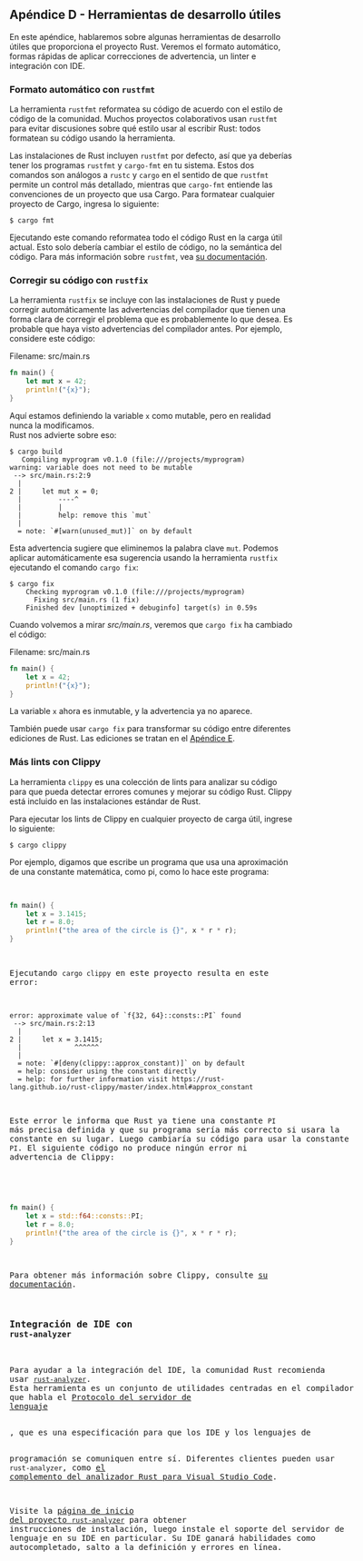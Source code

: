 ## Apéndice D - Herramientas de desarrollo útiles

En este apéndice, hablaremos sobre algunas herramientas de desarrollo útiles
que proporciona el proyecto Rust. Veremos el formato automático, formas rápidas
de aplicar correcciones de advertencia, un linter e integración con IDE.

### Formato automático con `rustfmt`

La herramienta `rustfmt` reformatea su código de acuerdo con el estilo de código
de la comunidad. Muchos proyectos colaborativos usan `rustfmt` para evitar
discusiones sobre qué estilo usar al escribir Rust: todos formatean su código
usando la herramienta.

Las instalaciones de Rust incluyen `rustfmt` por defecto, así que ya deberías 
tener los programas `rustfmt` y `cargo-fmt` en tu sistema. Estos dos comandos 
son análogos a `rustc` y `cargo` en el sentido de que `rustfmt` permite un 
control más detallado, mientras que `cargo-fmt` entiende las convenciones de un 
proyecto que usa Cargo. Para formatear cualquier proyecto de Cargo, ingresa lo 
siguiente:

```console
$ cargo fmt
```

Ejecutando este comando reformatea todo el código Rust en la carga útil actual.
Esto solo debería cambiar el estilo de código, no la semántica del código. Para
más información sobre `rustfmt`, vea [su documentación][rustfmt].

[rustfmt]: https://github.com/rust-lang/rustfmt

### Corregir su código con `rustfix`

La herramienta `rustfix` se incluye con las instalaciones de Rust y puede
corregir automáticamente las advertencias del compilador que tienen una forma
clara de corregir el problema que es probablemente lo que desea. Es probable que
haya visto advertencias del compilador antes. Por ejemplo, considere este código:

<span class="filename">Filename: src/main.rs</span>

```rust
fn main() {
    let mut x = 42;
    println!("{x}");
}
```

Aquí estamos definiendo la variable `x` como mutable, pero en realidad nunca la 
modificamos.  
Rust nos advierte sobre eso:

```console
$ cargo build
   Compiling myprogram v0.1.0 (file:///projects/myprogram)
warning: variable does not need to be mutable
 --> src/main.rs:2:9
  |
2 |     let mut x = 0;
  |         ----^
  |         |
  |         help: remove this `mut`
  |
  = note: `#[warn(unused_mut)]` on by default
```

Esta advertencia sugiere que eliminemos la palabra clave `mut`.
Podemos aplicar automáticamente esa sugerencia usando la herramienta `rustfix` 
ejecutando el comando `cargo fix`:

```console
$ cargo fix
    Checking myprogram v0.1.0 (file:///projects/myprogram)
      Fixing src/main.rs (1 fix)
    Finished dev [unoptimized + debuginfo] target(s) in 0.59s
```

Cuando volvemos a mirar *src/main.rs*, veremos que `cargo fix` ha cambiado el
código:

<span class="filename">Filename: src/main.rs</span>

```rust
fn main() {
    let x = 42;
    println!("{x}");
}
```

La variable `x` ahora es inmutable, y la advertencia ya no aparece.

También puede usar `cargo fix` para transformar su código entre diferentes
ediciones de Rust. Las ediciones se tratan en el [Apéndice E][editions].

### Más lints con Clippy

La herramienta `clippy` es una colección de lints para analizar su código para
que pueda detectar errores comunes y mejorar su código Rust. Clippy está 
incluido en las instalaciones estándar de Rust.

Para ejecutar los lints de Clippy en cualquier proyecto de carga útil, ingrese
lo siguiente:

```console
$ cargo clippy
```

Por ejemplo, digamos que escribe un programa que usa una aproximación de una
constante matemática, como pi, como lo hace este programa:

<Listing file-name="src/main.rs">

```rust
fn main() {
    let x = 3.1415;
    let r = 8.0;
    println!("the area of the circle is {}", x * r * r);
}
```

Ejecutando `cargo clippy` en este proyecto resulta en este error:

```text
error: approximate value of `f{32, 64}::consts::PI` found
 --> src/main.rs:2:13
  |
2 |     let x = 3.1415;
  |             ^^^^^^
  |
  = note: `#[deny(clippy::approx_constant)]` on by default
  = help: consider using the constant directly
  = help: for further information visit https://rust-lang.github.io/rust-clippy/master/index.html#approx_constant
```

Este error le informa que Rust ya tiene una constante `PI` más precisa definida
y que su programa sería más correcto si usara la constante en su lugar. Luego
cambiaría su código para usar la constante `PI`. El siguiente código no
produce ningún error ni advertencia de Clippy:

<Listing file-name="src/main.rs">

```rust
fn main() {
    let x = std::f64::consts::PI;
    let r = 8.0;
    println!("the area of the circle is {}", x * r * r);
}
```

Para obtener más información sobre Clippy, consulte [su documentación][clippy].

[clippy]: https://github.com/rust-lang/rust-clippy

### Integración de IDE con `rust-analyzer`

Para ayudar a la integración del IDE, la comunidad Rust recomienda usar
[`rust-analyzer`][rust-analyzer]. Esta herramienta es un conjunto de utilidades
centradas en el compilador que habla el [Protocolo del servidor de lenguaje][lsp]
<!-- ignore -->, que es una especificación para que los IDE y los lenguajes de
programación se comuniquen entre sí. Diferentes clientes pueden usar
`rust-analyzer`, como [el complemento del analizador Rust para Visual Studio
Code][vscode].

[lsp]: http://langserver.org/
[vscode]: https://marketplace.visualstudio.com/items?itemName=rust-lang.rust-analyzer

Visite la [página de inicio del proyecto `rust-analyzer`][rust-analyzer]<!-- ignore -->
para obtener instrucciones de instalación, luego instale el soporte del servidor
de lenguaje en su IDE en particular. Su IDE ganará habilidades como
autocompletado, salto a la definición y errores en línea. 

[rust-analyzer]: https://rust-analyzer.github.io
[editions]: appendix-05-editions.md
